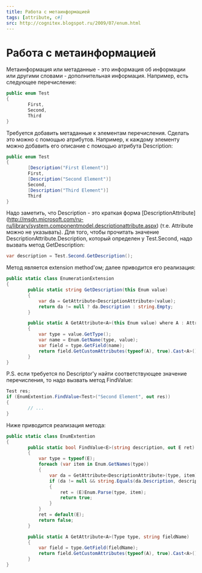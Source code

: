 ```yaml
---
title: Работа с метаинформацией
tags: [attribute, c#]
src: http://cognitex.blogspot.ru/2009/07/enum.html
---
```

# Работа с метаинформацией
Метаинформация или метаданные - это информация об информации или другими словами - дополнительная информация. Например, есть следующее перечисление:
```c#
public enum Test
{
    	First,
    	Second,
    	Third
}
```
Требуется добавить метаданные к элементам перечисления. Сделать это можно с помощью атрибутов. 
Например, к каждому элементу можно добавить его описание с помощью атрибута Description:
```c#
public enum Test
{
    	[Description("First Element")]
    	First,
    	[Description("Second Element")]
    	Second,
    	[Description("Third Element")]
    	Third
}
```
Надо заметить, что Description - это краткая форма [DescriptionAttribute] (http://msdn.microsoft.com/ru-ru/library/system.componentmodel.descriptionattribute.aspx) (т.е. Attribute можно не указывать).
Для того, чтобы прочитать значение DescriptionAttribute.Description, который определен у Test.Second, надо вызвать метод GetDescription:
```c#
var description = Test.Second.GetDescription();
```
Метод является extension method'ом; далее приводится его реализация:
```c#
public static class EnumerationExtension
{
    	public static string GetDescription(this Enum value)
    	{
        	var da = GetAttribute<DescriptionAttribute>(value);
        	return da != null ? da.Description : string.Empty;
    	}

    	public static A GetAttribute<A>(this Enum value) where A : Attribute
    	{
        	var type = value.GetType();
        	var name = Enum.GetName(type, value);
        	var field = type.GetField(name);
        	return field.GetCustomAttributes(typeof(A), true).Cast<A>().FirstOrDefault();
    	}
}
```
P.S.
если требуется по Descriptor'у найти соответствующее значение перечисления, то надо вызвать метод FindValue:
```c#
Test res;
if (EnumExtention.FindValue<Test>("Second Element", out res))
{
    	// ...
}
```
Ниже приводится реализация метода:
```c#
public static class EnumExtention
{
    	public static bool FindValue<E>(string description, out E ret)
    	{
        	var type = typeof(E);
        	foreach (var item in Enum.GetNames(type))
        	{
            	var da = GetAttribute<DescriptionAttribute>(type, item);
            	if (da != null && string.Equals(da.Description, description, StringComparison.OrdinalIgnoreCase))
            	{
                	ret = (E)Enum.Parse(type, item);
                	return true;
            	}
        	}
        	ret = default(E);
        	return false;
    	}

    	public static A GetAttribute<A>(Type type, string fieldName)
    	{
        	var field = type.GetField(fieldName);
        	return field.GetCustomAttributes(typeof(A), true).Cast<A>().FirstOrDefault();
    	}
}
```
